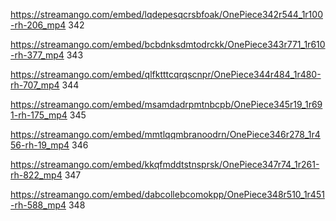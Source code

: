 https://streamango.com/embed/lqdepesqcrsbfoak/OnePiece342r544_1r100-rh-206_mp4 342

https://streamango.com/embed/bcbdnksdmtodrckk/OnePiece343r771_1r610-rh-377_mp4 343

https://streamango.com/embed/qlfktttcqrqscnpr/OnePiece344r484_1r480-rh-707_mp4 344

https://streamango.com/embed/msamdadrpmtnbcpb/OnePiece345r19_1r691-rh-175_mp4 345

https://streamango.com/embed/mmtlqqmbranoodrn/OnePiece346r278_1r456-rh-19_mp4 346

https://streamango.com/embed/kkqfmddtstnsprsk/OnePiece347r74_1r261-rh-822_mp4 347

https://streamango.com/embed/dabcollebcomokpp/OnePiece348r510_1r451-rh-588_mp4 348
